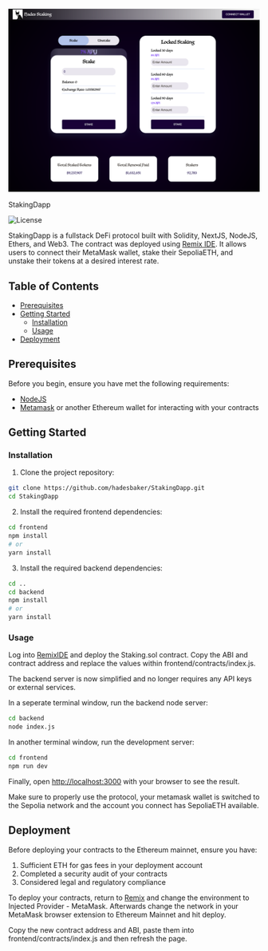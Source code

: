 ![Demo](<demo.png>)


StakingDapp

![License](https://img.shields.io/badge/license-MIT-blue.svg)

StakingDapp is a fullstack DeFi protocol built with Solidity, NextJS, NodeJS, Ethers, and Web3. The contract was deployed using [Remix IDE](https://remix.ethereum.org). It allows users to connect their MetaMask wallet, stake their SepoliaETH, and unstake their tokens at a desired interest rate.

## Table of Contents

- [Prerequisites](#prerequisites)
- [Getting Started](#getting-started)
  - [Installation](#installation)
  - [Usage](#usage)
- [Deployment](#deployment)

## Prerequisites

Before you begin, ensure you have met the following requirements:

- [NodeJS](https://nodejs.org/en/download)
- [Metamask](https://metamask.io/) or another Ethereum wallet for interacting with your contracts

## Getting Started

### Installation

1. Clone the project repository:

```bash
git clone https://github.com/hadesbaker/StakingDapp.git
cd StakingDapp
```

2. Install the required frontend dependencies:

```bash
cd frontend
npm install
# or
yarn install
```

3. Install the required backend dependencies:

```bash
cd ..
cd backend
npm install
# or
yarn install
```

### Usage

Log into [RemixIDE](https://remix.ethereum.org) and deploy the Staking.sol contract. Copy the ABI and contract address and replace the values within frontend/contracts/index.js.

The backend server is now simplified and no longer requires any API keys or external services.

In a seperate terminal window, run the backend node server:

```bash
cd backend
node index.js
```

In another terminal window, run the development server:

```bash
cd frontend
npm run dev
```

Finally, open [http://localhost:3000](http://localhost:3000) with your browser to see the result.

Make sure to properly use the protocol, your metamask wallet is switched to the Sepolia network and the account you connect has SepoliaETH available.

## Deployment

Before deploying your contracts to the Ethereum mainnet, ensure you have:

1. Sufficient ETH for gas fees in your deployment account
2. Completed a security audit of your contracts
3. Considered legal and regulatory compliance

To deploy your contracts, return to [Remix](https://remix.ethereum.org) and change the environment to Injected Provider - MetaMask. Afterwards change the network in your MetaMask browser extension to Ethereum Mainnet and hit deploy. 

Copy the new contract address and ABI, paste them into frontend/contracts/index.js and then refresh the page. 